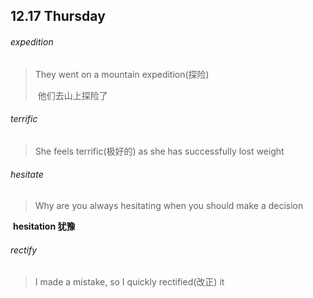 ## 12.17	Thursday

###### expedition

> They went on a mountain expedition(探险)
>
> ​	他们去山上探险了

###### terrific

> She feels terrific(极好的) as she has successfully lost weight

###### hesitate

> Why are you always hesitating when you should make a decision

​	**hesitation	犹豫**

###### rectify

> I made a mistake, so I quickly rectified(改正) it

